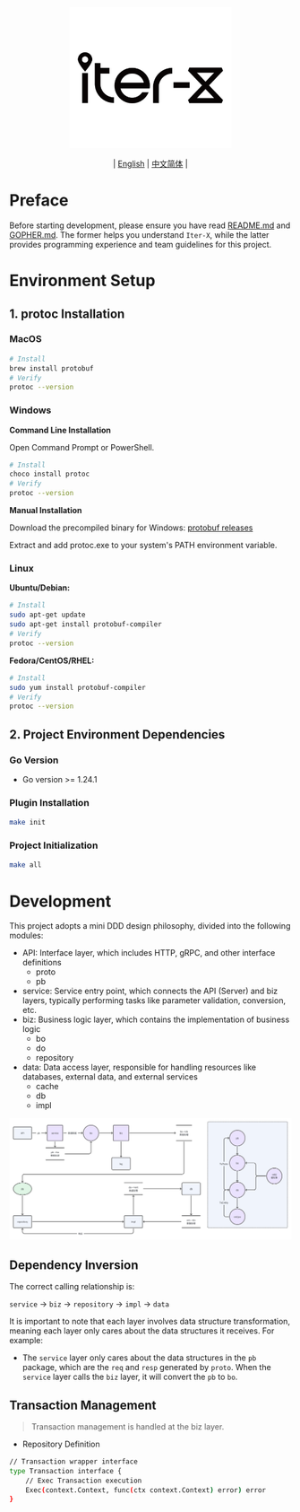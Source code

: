 <div align="center">
  <img src="../logo.png" alt="Logo" width="290" height="251" />
</div>

<div align="center">

| [English](DEV.md) | [中文简体](DEV.zh-CN.md) |

</div>

# Preface

Before starting development, please ensure you have read [README.md](../../README.md) and [GOPHER.md](GOPHER.md). The former helps you understand `Iter-X`, while the latter provides programming experience and team guidelines for this project.

# Environment Setup

## 1. protoc Installation

### MacOS

```bash
# Install
brew install protobuf
# Verify
protoc --version
```

### Windows

**Command Line Installation**

Open Command Prompt or PowerShell.

```bash
# Install
choco install protoc
# Verify
protoc --version
```

**Manual Installation**

Download the precompiled binary for Windows:
[protobuf releases](https://github.com/protocolbuffers/protobuf/releases)

Extract and add protoc.exe to your system's PATH environment variable.

### Linux

**Ubuntu/Debian:**

```bash
# Install
sudo apt-get update
sudo apt-get install protobuf-compiler
# Verify
protoc --version
```

**Fedora/CentOS/RHEL:**

```bash
# Install
sudo yum install protobuf-compiler
# Verify
protoc --version
```

## 2. Project Environment Dependencies

### Go Version

* Go version >= 1.24.1

### Plugin Installation

```bash
make init
```

### Project Initialization

```bash
make all
```

# Development

This project adopts a mini DDD design philosophy, divided into the following modules:

* API: Interface layer, which includes HTTP, gRPC, and other interface definitions
    * proto
    * pb
* service: Service entry point, which connects the API (Server) and biz layers, typically performing tasks like parameter validation, conversion, etc.
* biz: Business logic layer, which contains the implementation of business logic
    * bo
    * do
    * repository
* data: Data access layer, responsible for handling resources like databases, external data, and external services
    * cache
    * db
    * impl

![go-ddd.png](../images/go-ddd.png)

## Dependency Inversion

The correct calling relationship is:

`service` -> `biz` -> `repository` -> `impl` -> `data`

It is important to note that each layer involves data structure transformation, meaning each layer only cares about the data structures it receives. For example:
- The `service` layer only cares about the data structures in the `pb` package, which are the `req` and `resp` generated by `proto`. When the `service` layer calls the `biz` layer, it will convert the `pb` to `bo`.

## Transaction Management

> Transaction management is handled at the biz layer.

* Repository Definition

```bash
// Transaction wrapper interface
type Transaction interface {
	// Exec Transaction execution
	Exec(context.Context, func(ctx context.Context) error) error
}
```

